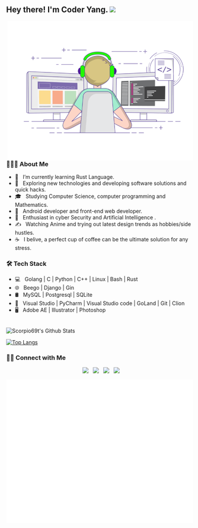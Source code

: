 <h2> Hey there! I'm Coder Yang. <img src="https://github.com/souvikguria98/souvikguria98/blob/master/Hi.gif" width="25"></h2>
<img align="right" alt="GIF" src="https://raw.githubusercontent.com/devSouvik/devSouvik/master/gif3.gif" width="500"/>

<h3> 👨🏻‍💻 About Me </h3>

- 🔭 &nbsp; I’m currently learning Rust Language.
- 🤔 &nbsp; Exploring new technologies and developing software solutions and quick hacks.
- 🎓 &nbsp; Studying Computer Science, computer programming and Mathematics.
- 💼 &nbsp; Android developer and front-end web developer.
- 🌱 &nbsp; Enthusiast in cyber Security and Artificial Intelligence .
- ✍️ &nbsp; Watching Anime and trying out latest design trends as hobbies/side hustles.
- ☕ &nbsp; I belive, a perfect cup of coffee can be the ultimate solution for any stress. 

<h3>🛠 Tech Stack</h3>

- 💻 &nbsp; Golang | C | Python | C++ | Linux | Bash | Rust
- 🌐 &nbsp; Beego | Django | Gin
- 🛢 &nbsp; MySQL | Postgresql | SQLite
- 🔧 &nbsp; Visual Studio | PyCharm | Visual Studio code | GoLand | Git | Clion
- 🖥 &nbsp; Adobe AE | Illustrator | Photoshop

<br>

<img align="center" src="https://github-readme-stats.vercel.app/api?username=Scorpio69t&include_all_commits=true&count_private=true&show_icons=true&line_height=20&title_color=7A7ADB&icon_color=2234AE&text_color=D3D3D3&bg_color=0,000000,130F40" alt="Scorpio69t's Github Stats">

</br>

[![Top Langs](https://github-readme-stats.vercel.app/api/top-langs/?username=Scorpio69t&layout=compact&text_color=daf7dc&bg_color=151515)](https://github.com/Scorpio69t/github-readme-stats)


<h3> 🤝🏻 Connect with Me </h3>

<p align="center">
&nbsp; <a href="https://twitter.com/yangruitao6" target="_blank" rel="noopener noreferrer"><img src="https://img.icons8.com/plasticine/100/000000/twitter.png" width="50" /></a>  
&nbsp; <a href="https://www.instagram.com/" target="_blank" rel="noopener noreferrer"><img src="https://img.icons8.com/plasticine/100/000000/instagram-new.png" width="50" /></a>  
&nbsp; <a href="https://www.linkedin.com/in/%E7%91%9E%E6%B6%9B-%E6%9D%A8-88baa3141/" target="_blank" rel="noopener noreferrer"><img src="https://img.icons8.com/plasticine/100/000000/linkedin.png" width="50" /></a>
&nbsp; <a href="mailto:18728163854@163.com" target="_blank" rel="noopener noreferrer"><img src="https://img.icons8.com/plasticine/100/000000/gmail.png"  width="50" /></a>
</p>

![Metrics](https://github.com/Scorpio69t/Scorpio69t/blob/main/github-metrics.svg)
